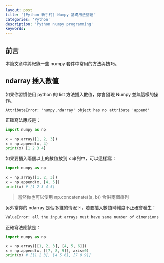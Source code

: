 ```yaml
---
layout: post
title: '[Python 新手村] Numpy 基礎用法整理'
categories: 'Python'
description: 'Python numpy programming'
keywords: 
---
```


## 前言
本篇文章中將紀錄一些 numpy 套件中常用的方法與技巧。

## ndarray 插入數值
如果你習慣使用 python 的 list 方法插入數值，你會發現 Numpy 並無這樣的操作。

```
AttributeError: 'numpy.ndarray' object has no attribute 'append'
```

正確寫法應該是：

```py
import numpy as np

x = np.array([1, 2, 3])
x = np.append(x, 4)
print(x) [1 2 3 4]
```

如果要插入兩個以上的數值放到 x 串列中，可以這樣寫：

```py
import numpy as np

x = np.array([1, 2, 3])
x = np.append(x, [4, 5])
print(x) # [1 2 3 4 5]
```

> 當然你也可以使用 np.concatenate((a, b)) 合併兩個串列

另外當你的 ndarray 是個多維的情況下，若要插入數值時維度不正確會發生：


```
ValueError: all the input arrays must have same number of dimensions
```

正確寫法應該是：

```py
import numpy as np

x = np.array([[1, 2, 3], [4, 5, 6]])
x = np.append(x, [[7, 8, 9]], axis=0)
print(x) # [[1 2 3], [4 5 6], [7 8 9]]
```
